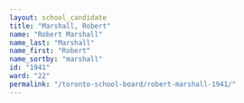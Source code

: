 ```yaml
---
layout: school_candidate
title: "Marshall, Robert"
name: "Robert Marshall"
name_last: "Marshall"
name_first: "Robert"
name_sortby: "marshall"
id: "1941"
ward: "22"
permalink: "/toronto-school-board/robert-marshall-1941/"
---
```

